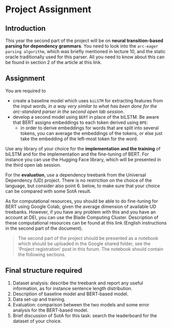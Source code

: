# Project Assignment
## Introduction
This year the second part of the project will be on **neural transition-based parsing for dependency grammars**. You need to look into the `arc-eager parsing algorithm`, which was briefly mentioned in lecture 10, and the static oracle traditionally used for this parser. All you need to know about this can be found in section 2 of the article at this link.

## Assignment
You are required to
* create a baseline model which uses `biLSTM` for extracting features from the input words, _in a way very similar to what has been done for the arc-standard parser in the second open lab session_. 
* develop a second model using `BERT` in place of the biLSTM. Be aware that BERT assigns embeddings to each token derived using `BPE`: 
  * in order to derive embeddings for words that are split into several tokens, you can average the embeddings of the tokens, or else just take the embedding of the left-most token for the word.

Use any library of your choice for the **implementation and the training** of biLSTM and for the implementation and the fine-tuning of BERT. For instance you can use the Hugging Face library, which will be presented in the third open lab session.

For the **evaluation**, use a dependency treebank from the Universal Dependency (UD) project. There is no restriction on the choice of the language, but consider also point 6. below, to make sure that your choice can be compared with some SotA result.

As for computational resources, you should be able to do fine-tuning for BERT using Google Colab, given the average dimension of available UD treebanks. However, if you have any problem with this and you have an account at DEI, you can use the Blade Computing Cluster. Description of these computational resources can be found at this link (English instructions in the second part of the document).

> The second part of the project should be presented as a notebook which should be uploaded in the Google shared folder, see the 'Project registration' post in this forum. The notebook should contain the following sections.

## Final structure required
1.   Dataset analysis: describe the treebank and report any useful information, as for instance sentence length distribution.
2.   Description of baseline model and BERT-based model.
3.   Data set-up and training.
4.   Evaluation: comparison between the two models and some error analysis for the BERT-based model.
5.   Brief discussion of SotA for this task: search the leaderboard for the dataset of your choice.
